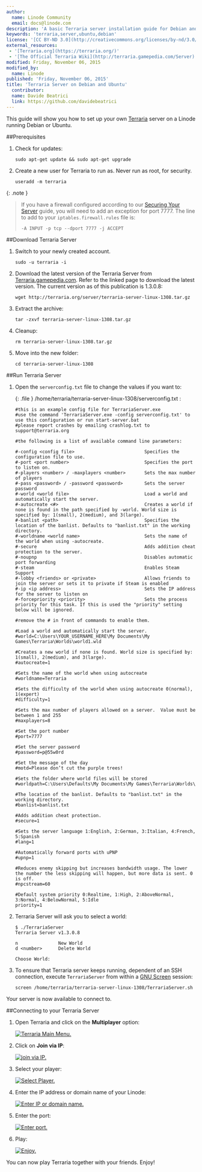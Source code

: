 ```yaml
---
author:
  name: Linode Community
  email: docs@linode.com
description: 'A basic Terraria server installation guide for Debian and Ubuntu'
keywords: 'terraria,server,ubuntu,debian'
license: '[CC BY-ND 3.0](http://creativecommons.org/licenses/by-nd/3.0/us/)'
external_resources:
 - '[Terraria.org](https://terraria.org/)'
 - '[The Official Terraria Wiki](http://terraria.gamepedia.com/Server)'
modified: Friday, November 06, 2015
modified_by:
  name: Linode
published: 'Friday, November 06, 2015'
title: 'Terraria Server on Debian and Ubuntu'
  contributor:
  name: Davide Beatrici
  link: https://github.com/davidebeatrici
---
```


This guide will show you how to set up your own [Terraria](https://terraria.org/) server on a Linode running Debian or Ubuntu.

##Prerequisites

1.  Check for updates:

        sudo apt-get update && sudo apt-get upgrade

2.  Create a new user for Terraria to run as. Never run as root, for security.
        
        useradd -m terraria

{: .note }
> If you have a firewall configured according to our [Securing Your Server](/docs/security/securing-your-server) guide, you will need to add an exception for port 7777. The line to add to your `iptables.firewall.rules` file is:
>
>     -A INPUT -p tcp --dport 7777 -j ACCEPT

##Download Terraria Server

1.  Switch to your newly created account.

        sudo -u terraria -i

2.  Download the latest version of the Terraria Server from [Terraria.gamepedia.com](http://terraria.gamepedia.com/Server). Refer to the linked page to download the latest version. The current version as of this publication is 1.3.0.8:

        wget http://terraria.org/server/terraria-server-linux-1308.tar.gz

3.  Extract the archive:

        tar -zxvf terraria-server-linux-1308.tar.gz

4.  Cleanup:

        rm terraria-server-linux-1308.tar.gz

5.  Move into the new folder:

        cd terraria-server-linux-1308

##Run Terraria Server

1.  Open the `serverconfig.txt` file to change the values if you want to:

    {: .file }
    /home/terraria/terraria-server-linux-1308/serverconfig.txt :
    
        #this is an example config file for TerrariaServer.exe
		#use the command 'TerrariaServer.exe -config serverconfig.txt' to use this configuration or run start-server.bat
		#please report crashes by emailing crashlog.txt to support@terraria.org

		#the following is a list of available command line parameters:

		#-config <config file>				            Specifies the configuration file to use.
		#-port <port number>				            Specifies the port to listen on.
		#-players <number> / -maxplayers <number>	    Sets the max number of players
		#-pass <password> / -password <password>	    Sets the server password
		#-world <world file>				            Load a world and automatically start the server.
		#-autocreate <#>			                    Creates a world if none is found in the path specified by -world. World size is specified by: 1(small), 2(medium), and 3(large).
		#-banlist <path>			                    Specifies the location of the banlist. Defaults to "banlist.txt" in the working directory.
		#-worldname <world name>             			Sets the name of the world when using -autocreate.
		#-secure			                            Adds addition cheat protection to the server.
		#-noupnp				                        Disables automatic port forwarding
		#-steam                         			    Enables Steam Support
		#-lobby <friends> or <private>                  Allows friends to join the server or sets it to private if Steam is enabled
		#-ip <ip address>	                            Sets the IP address for the server to listen on
		#-forcepriority <priority>	                    Sets the process priority for this task. If this is used the "priority" setting below will be ignored.

		#remove the # in front of commands to enable them.

		#Load a world and automatically start the server.
		#world=C:\Users\YOUR_USERNAME_HERE\My Documents\My Games\Terraria\Worlds\world1.wld

		#Creates a new world if none is found. World size is specified by: 1(small), 2(medium), and 3(large).
		#autocreate=1

		#Sets the name of the world when using autocreate
		#worldname=Terraria

		#Sets the difficulty of the world when using autocreate 0(normal), 1(expert)
		#difficulty=1

		#Sets the max number of players allowed on a server.  Value must be between 1 and 255
		#maxplayers=8

		#Set the port number
		#port=7777

		#Set the server password
		#password=p@55w0rd

		#Set the message of the day
		#motd=Please don’t cut the purple trees!

		#Sets the folder where world files will be stored
		#worldpath=C:\Users\Defaults\My Documents\My Games\Terraria\Worlds\

		#The location of the banlist. Defaults to "banlist.txt" in the working directory.
		#banlist=banlist.txt

		#Adds addition cheat protection.
		#secure=1

		#Sets the server language 1:English, 2:German, 3:Italian, 4:French, 5:Spanish
		#lang=1

		#Automatically forward ports with uPNP
		#upnp=1

		#Reduces enemy skipping but increases bandwidth usage. The lower the number the less skipping will happen, but more data is sent. 0 is off.
		#npcstream=60

		#Default system priority 0:Realtime, 1:High, 2:AboveNormal, 3:Normal, 4:BelowNormal, 5:Idle
		priority=1

2.  Terraria Server will ask you to select a world:

        $ ./TerrariaServer
        Terraria Server v1.3.0.8

        n               New World
        d <number>      Delete World

        Choose World:

3.  To ensure that Terraria server keeps running, dependent of an SSH connection, execute `TerrariaServer` from within a [GNU Screen](/docs/networking/ssh/using-gnu-screen-to-manage-persistent-terminal-sessions) session:

        screen /home/terraria/terraria-server-linux-1308/TerrariaServer.sh

Your server is now available to connect to. 

##Connecting to your Terraria Server

1.  Open Terraria and click on the **Multiplayer** option:

    [![Terraria Main Menu.](/docs/assets/terraria-select-multiplayer_small.png)](/docs/assets/terraria-select-multiplayer.png)

2.  Click on **Join via IP**:

    [![join via IP.](/docs/assets/terraria-join-via-ip_small.png)](/docs/assets/terraria-join-via-ip.png)

3.  Select your player:

    [![Select Player.](/docs/assets/terraria-select-player_small.png)](/docs/assets/terraria-select-player.png)

4.  Enter the IP address or domain name of your Linode:

    [![Enter IP or domain name.](/docs/assets/terraria-enter-ip_small.png)](/docs/assets/terraria-enter-ip.png)
	
4.  Enter the port:

    [![Enter port.](/docs/assets/terraria-enter-port_small.png)](/docs/assets/terraria-enter-port.png)
	
5.  Play:
	
    [![Enjoy.](/docs/assets/terraria-gameplay_small.png)](/docs/assets/terraria-gameplay.png)

You can now play Terraria together with your friends. Enjoy!
